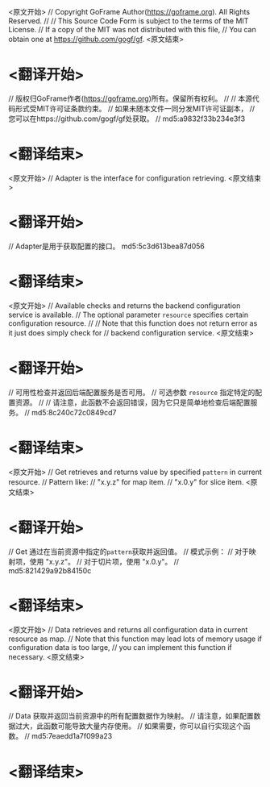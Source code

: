 
<原文开始>
// Copyright GoFrame Author(https://goframe.org). All Rights Reserved.
//
// This Source Code Form is subject to the terms of the MIT License.
// If a copy of the MIT was not distributed with this file,
// You can obtain one at https://github.com/gogf/gf.
<原文结束>

# <翻译开始>
// 版权归GoFrame作者(https://goframe.org)所有。保留所有权利。
//
// 本源代码形式受MIT许可证条款约束。
// 如果未随本文件一同分发MIT许可证副本，
// 您可以在https://github.com/gogf/gf处获取。
// md5:a9832f33b234e3f3
# <翻译结束>


<原文开始>
// Adapter is the interface for configuration retrieving.
<原文结束>

# <翻译开始>
// Adapter是用于获取配置的接口。 md5:5c3d613bea87d056
# <翻译结束>


<原文开始>
	// Available checks and returns the backend configuration service is available.
	// The optional parameter `resource` specifies certain configuration resource.
	//
	// Note that this function does not return error as it just does simply check for
	// backend configuration service.
<原文结束>

# <翻译开始>
// 可用性检查并返回后端配置服务是否可用。
// 可选参数 `resource` 指定特定的配置资源。
// 
// 请注意，此函数不会返回错误，因为它只是简单地检查后端配置服务。
// md5:8c240c72c0849cd7
# <翻译结束>


<原文开始>
	// Get retrieves and returns value by specified `pattern` in current resource.
	// Pattern like:
	// "x.y.z" for map item.
	// "x.0.y" for slice item.
<原文结束>

# <翻译开始>
// Get 通过在当前资源中指定的`pattern`获取并返回值。
// 模式示例：
// 对于映射项，使用 "x.y.z"。
// 对于切片项，使用 "x.0.y"。
// md5:821429a92b84150c
# <翻译结束>


<原文开始>
	// Data retrieves and returns all configuration data in current resource as map.
	// Note that this function may lead lots of memory usage if configuration data is too large,
	// you can implement this function if necessary.
<原文结束>

# <翻译开始>
// Data 获取并返回当前资源中的所有配置数据作为映射。
// 请注意，如果配置数据过大，此函数可能导致大量内存使用。
// 如果需要，你可以自行实现这个函数。
// md5:7eaedd1a7f099a23
# <翻译结束>

